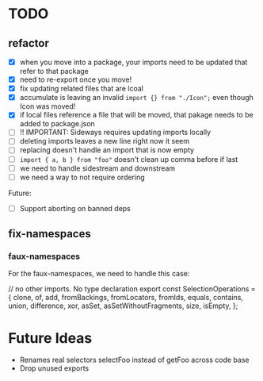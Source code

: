 # TODO

## refactor

- [x] when you move into a package, your imports need to be updated that refer to that package
- [x] need to re-export once you move!
- [x] fix updating related files that are lcoal
- [x] accumulate is leaving an invalid `import {} from "./Icon";` even though Icon was moved!
- [x] if local files reference a file that will be moved, that pakage needs to be added to package.json
- [ ] !! IMPORTANT: Sideways requires updating imports locally
- [ ] deleting imports leaves a new line right now it seem
- [ ] replacing doesn't handle an import that is now empty
- [ ] `import { a, b } from "foo"` doesn't clean up comma before if last
- [ ] we need to handle sidestream and downstream
- [ ] we need a way to not require ordering

Future:

- [ ] Support aborting on banned deps

## fix-namespaces

### faux-namespaces

For the faux-namespaces, we need to handle this case:

// no other imports. No type declaration
export const SelectionOperations = {
clone,
of,
add,
fromBackings,
fromLocators,
fromIds,
equals,
contains,
union,
difference,
xor,
asSet,
asSetWithoutFragments,
size,
isEmpty,
};

# Future Ideas

- Renames real selectors selectFoo instead of getFoo across code base
- Drop unused exports
